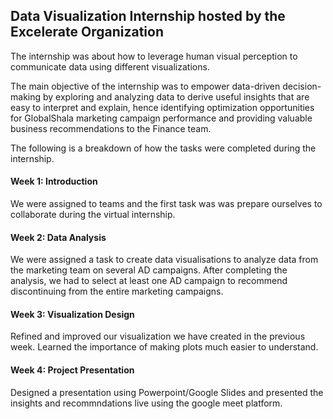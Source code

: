 ## Data Visualization Internship hosted by the Excelerate Organization

The internship was about how to leverage human visual perception to communicate data using different visualizations. 

The main objective of the internship was to empower data-driven decision-making by exploring and analyzing data to derive useful insights that are easy to interpret and explain, hence identifying optimization opportunities for GlobalShala marketing campaign performance and providing valuable business recommendations to the Finance team.

The following is a breakdown of how the tasks were completed during the internship.

#### Week 1: Introduction
We were assigned to teams and the first task was was prepare ourselves to collaborate during the virtual internship. 


#### Week 2: Data Analysis
We were assigned a task to create data visualisations to analyze data from the marketing team on several AD campaigns. After completing the analysis, we had to select at least one AD campaign to recommend discontinuing from the entire marketing campaigns. 

#### Week 3: Visualization Design
Refined and improved our visualization we have created in the previous week. Learned the importance of making plots much easier to understand.

#### Week 4: Project Presentation
Designed a presentation using Powerpoint/Google Slides and presented the insights and recommndations live using the google meet platform.



